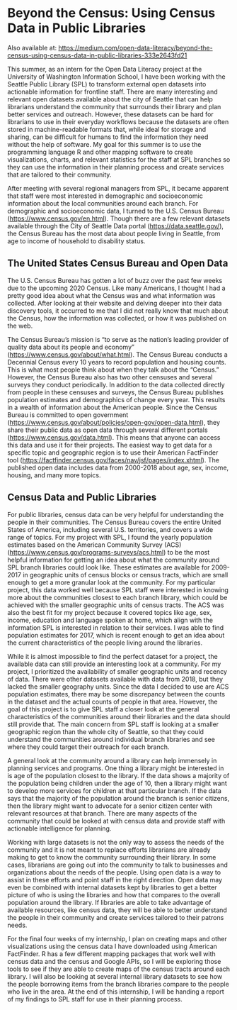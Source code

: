 # Beyond the Census: Using Census Data in Public Libraries


Also available at: https://medium.com/open-data-literacy/beyond-the-census-using-census-data-in-public-libraries-333e2643fd21  


This summer, as an intern for the Open Data Literacy project at the University of Washington Information School, I have been working with the Seattle Public Library (SPL) to transform external open datasets into actionable information for frontline staff. There are many interesting and relevant open datasets available about the city of Seattle that can help librarians understand the community that surrounds their library and plan better services and outreach. However, these datasets can be hard for librarians to use in their everyday workflows because the datasets are often stored in machine-readable formats that, while ideal for storage and sharing, can be difficult for humans to find the information they need without the help of software. My goal for this summer is to use the programming language R and other mapping software to create visualizations, charts, and relevant statistics for the staff at SPL branches so they can use the information in their planning process and create services that are tailored to their community.

After meeting with several regional managers from SPL, it became apparent that staff were most interested in demographic and socioeconomic information about the local communities around each branch. For demographic and socioeconomic data, I turned to the U.S. Census Bureau (https://www.census.gov/en.html). Though there are a few relevant datasets available through the City of Seattle Data portal (https://data.seattle.gov/), the Census Bureau has the most data about people living in Seattle, from age to income of household to disability status.

## The United States Census Bureau and Open Data

The U.S. Census Bureau has gotten a lot of buzz over the past few weeks due to the upcoming 2020 Census. Like many Americans, I thought I had a pretty good idea about what the Census was and what information was collected. After looking at their website and delving deeper into their data discovery tools, it occurred to me that I did not really know that much about the Census, how the information was collected, or how it was published on the web.

The Census Bureau’s mission is “to serve as the nation’s leading provider of quality data about its people and economy” (https://www.census.gov/about/what.html). The Census Bureau conducts a Decennial Census every 10 years to record population and housing counts. This is what most people think about when they talk about the “Census.” However, the Census Bureau also has two other censuses and several surveys they conduct periodically. In addition to the data collected directly from people in these censuses and surveys, the Census Bureau publishes population estimates and demographics of change every year. This results in a wealth of information about the American people. Since the Census Bureau is committed to open government (https://www.census.gov/about/policies/open-gov/open-data.html), they share their public data as open data through several different portals (https://www.census.gov/data.html). This means that anyone can access this data and use it for their projects. The easiest way to get data for a specific topic and geographic region is to use their American FactFinder tool (https://factfinder.census.gov/faces/nav/jsf/pages/index.xhtml). The published open data includes data from 2000-2018 about age, sex, income, housing, and many more topics.

## Census Data and Public Libraries

For public libraries, census data can be very helpful for understanding the people in their communities. The Census Bureau covers the entire United States of America, including several U.S. territories, and covers a wide range of topics. For my project with SPL, I found the yearly population estimates based on the American Community Survey (ACS) (https://www.census.gov/programs-surveys/acs.html) to be the most helpful information for getting an idea about what the community around SPL branch libraries could look like. These estimates are available for 2009-2017 in geographic units of census blocks or census tracts, which are small enough to get a more granular look at the community. For my particular project, this data worked well because SPL staff were interested in knowing more about the communities closest to each branch library, which could be achieved with the smaller geographic units of census tracts. The ACS was also the best fit for my project because it covered topics like age, sex, income, education and language spoken at home, which align with the information SPL is interested in relation to their services. I was able to find population estimates for 2017, which is recent enough to get an idea about the current characteristics of the people living around the libraries.

While it is almost impossible to find the perfect dataset for a project, the available data can still provide an interesting look at a community. For my project, I prioritized the availability of smaller geographic units and recency of data. There were other datasets available with data from 2018, but they lacked the smaller geography units. Since the data I decided to use are ACS population estimates, there may be some discrepancy between the counts in the dataset and the actual counts of people in that area. However, the goal of this project is to give SPL staff a closer look at the general characteristics of the communities around their libraries and the data should still provide that. The main concern from SPL staff is looking at a smaller geographic region than the whole city of Seattle, so that they could understand the communities around individual branch libraries and see where they could target their outreach for each branch.

A general look at the community around a library can help immensely in planning services and programs. One thing a library might be interested in is age of the population closest to the library. If the data shows a majority of the population being children under the age of 10, then a library might want to develop more services for children at that particular branch. If the data says that the majority of the population around the branch is senior citizens, then the library might want to advocate for a senior citizen center with relevant resources at that branch. There are many aspects of the community that could be looked at with census data and provide staff with actionable intelligence for planning.

Working with large datasets is not the only way to assess the needs of the community and it is not meant to replace efforts librarians are already making to get to know the community surrounding their library. In some cases, librarians are going out into the community to talk to businesses and organizations about the needs of the people. Using open data is a way to assist in these efforts and point staff in the right direction. Open data may even be combined with internal datasets kept by libraries to get a better picture of who is using the libraries and how that compares to the overall population around the library. If libraries are able to take advantage of available resources, like census data, they will be able to better understand the people in their community and create services tailored to their patrons needs.

For the final four weeks of my internship, I plan on creating maps and other visualizations using the census data I have downloaded using American FactFinder. R has a few different mapping packages that work well with census data and the census and Google APIs, so I will be exploring those tools to see if they are able to create maps of the census tracts around each library. I will also be looking at several internal library datasets to see how the people borrowing items from the branch libraries compare to the people who live in the area. At the end of this internship, I will be handing a report of my findings to SPL staff for use in their planning process.


